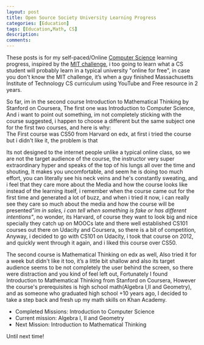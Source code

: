 ```yaml
---
layout: post
title: Open Source Society University Learning Progress
categories: [Education]
tags: [Education,Math, CS]
description: 
comments:
---
```


<p >
These posts is for my self-paced/Online <a href="https://ossu.firebaseapp.com/#/curriculum">Computer Science</a> learning progress, inspired by the <a href="https://www.scotthyoung.com/blog/myprojects/mit-challenge-2/">MIT challenge</a>, i too going to learn what a CS student will probably learn in a typical university "online for free", in case you don't know the MIT challenge, it’s when a guy finished Massachusetts Institute of Technology CS curriculum using YouTube and Free resource in 2 years.
</p>
<p>So far, im in the second course Introduction to Mathematical Thinking by Stanford on Coursera, The first one was Introduction to Computer Science, And i want to point out something, im not completely sticking with the course suggested, i happen to choose a different but the same subject one for the first two courses, and here is why:<br>
The First course was CS50 from Harvard on edx, at first i tried the course but i didn't like it, the problem is that<br>
<p>Its not designed to the internet people unlike a typical online class, so we are not the target audience of the course, the instructor very super extraordinary hyper and speaks of the top of his lungs all over the time and shouting, It makes you uncomfortable, and seem he is doing too much effort, you can literally see his neck veins and he's constantly sweating, and i feel that they care more about the Media and how the course looks like instead of the learning itself, i remember when the course came out for the first time and generated a lot of buzz, and when i tried it now, i can really see they care so much about the media and how the course will be presented<em>”im in sales, i can tell when something is fake or has different intentions"</em>, no wonder, its Harvard, of course they want to look big and nice specially they catch up on MOOCs late and there well established CS101 courses out there on Udacity and Coursera, so there is a bit of competition, Anyway, i decided to go with CS101 on Udacity, i took that course on 2012, and quickly went through it again, and i liked this course over CS50.
</p>
The second course is Mathematical Thinking on edx as well, Also tried it for a week but didn't like it too, it’s a little bit shallow and also its target audience seems to be not completely the user behind the screen, so there were distraction and you kind of feel left out, Fortunately I found Introduction to Mathematical Thinking from Stanford on Coursera, However the course's prerequisites is high school math(Algebra I,II and Geometry), and as someone who graduated high school  +10 years ago, I decided to take a step back and fresh up my math skills on Khan Academy.
</p>
<ul>
<li>Completed Missions: Introduction to Computer Science</li>
<li>Current mission: Algebra I, II and Geometry</li>
<li>Next Mission: Introduction to Mathematical Thinking</li>
</ul>
Until next time!
